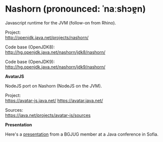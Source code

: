 # Nashorn (pronounced: ˈnaːshɔɐ̯n)

Javascript runtime for the JVM (follow-on from Rhino). 

Project: <br/>
http://openjdk.java.net/projects/nashorn/

Code base (OpenJDK8): <br/> http://hg.openjdk.java.net/nashorn/jdk8/nashorn/

Code base (OpenJDK9): <br/> http://hg.openjdk.java.net/nashorn/jdk9/nashorn/

**AvatarJS**

NodeJS port on Nashorn (NodeJS on the JVM).

Project: <br/>
https://avatar-js.java.net/  https://avatar.java.net/

Sources:  <br/>
https://java.net/projects/avatar-js/sources

**Presentation**

Here's a [presentation](JavaScript_J2D.pdf) from a BGJUG member at a Java conference in Sofia.